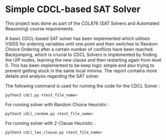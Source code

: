 # Simple CDCL-based SAT Solver

This project was done as part of the COL876 (SAT Solvers and Automated Reasoning) course requirements.

A basic CDCL-based SAT solver has been implemented which utilises VSIDS for ordering
variables until one point and then switches to Random Choice Ordering after a
certain number of conflicts have been reached. Backjumping, which is crucial
to CDCL Solvers is implemented by finding the UIP nodes, learning the new
clause and then restarting again from level 0. This has been implemented to
be keep logic simple and also trying to prevent getting stuck in the same local
minima. The report contains more details and analysis regarding the SAT solver.

The following command is used for running the code for the CDCL Solver :

`python3 cdcl.py <test_file_name>`

For running solver with Random Choice Heuristic :

`python3 cdcl_random.py <test_file_name>`

For running solver with 2-Clause Heuristic :

`python3 cdcl_two_clause.py <test_file_name>`
